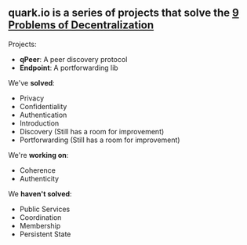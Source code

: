 ## quark.io is a series of projects that solve the <a href="https://medium.com/swlh/a-unified-theory-of-decentralization-151d6f39e38">9 Problems of Decentralization</a>

Projects:
- <b>qPeer</b>: A peer discovery protocol
- <b>Endpoint</b>: A portforwarding lib

We've <b>solved</b>:

- Privacy
- Confidentiality
- Authentication
- Introduction
- Discovery (Still has a room for improvement)
- Portforwarding (Still has a room for improvement)

We're <b>working on</b>:
- Coherence
- Authenticity

We <b>haven't solved</b>:
- Public Services
- Coordination
- Membership
- Persistent State
